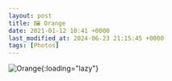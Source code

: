 ```yaml
---
layout: post
title: 🖼️ Orange
date: 2021-01-12 10:41 +0000
last_modified_at: 2024-06-23 21:15:45 +0000
tags: [Photos]
---
```


![Orange](//i.chenna.me/photos/prod/2021-01-12_10_41_01.jpg){:loading="lazy"}
